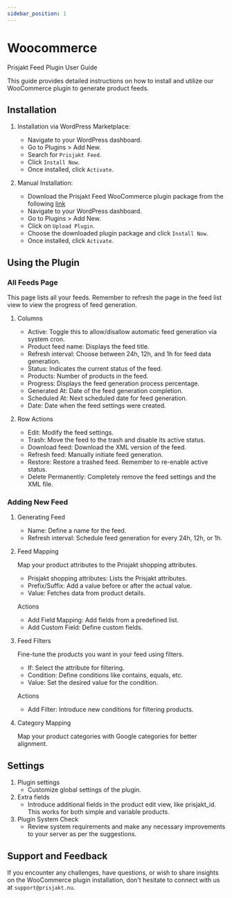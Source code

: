 ```yaml
---
sidebar_position: 1
---
```


# Woocommerce

Prisjakt Feed Plugin User Guide

This guide provides detailed instructions on how to install and utilize our WooCommerce plugin to generate product feeds.

## Installation

1. Installation via WordPress Marketplace:
   - Navigate to your WordPress dashboard.
   - Go to Plugins > Add New.
   - Search for `Prisjakt Feed`.
   - Click `Install Now`.
   - Once installed, click `Activate`.

1. Manual Installation:
    - Download the Prisjakt Feed WooCommerce plugin package from the following [link](https://drive.google.com/file/d/1ipUSYpsvzPXeoy6oNM-wKEdlN554lVpW/view?usp=drive_link)
    - Navigate to your WordPress dashboard.
    - Go to Plugins > Add New.
    - Click on `Upload Plugin`.
    - Choose the downloaded plugin package and click `Install Now`.
    - Once installed, click `Activate`.

## Using the Plugin

### All Feeds Page

This page lists all your feeds. Remember to refresh the page in the feed list view to view the progress of feed generation.

1. Columns
    - Active: Toggle this to allow/disallow automatic feed generation via system cron.
    - Product feed name: Displays the feed title.
    - Refresh interval: Choose between 24h, 12h, and 1h for feed data generation.
    - Status: Indicates the current status of the feed.
    - Products: Number of products in the feed.
    - Progress: Displays the feed generation process percentage.
    - Generated At: Date of the feed generation completion.
    - Scheduled At: Next scheduled date for feed generation.
    - Date: Date when the feed settings were created.

1. Row Actions
    - Edit: Modify the feed settings.
    - Trash: Move the feed to the trash and disable its active status.
    - Download feed: Download the XML version of the feed.
    - Refresh feed: Manually initiate feed generation.
    - Restore: Restore a trashed feed. Remember to re-enable active status.
    - Delete Permanently: Completely remove the feed settings and the XML file.

### Adding New Feed

1. Generating Feed

   - Name: Define a name for the feed.
   - Refresh interval: Schedule feed generation for every 24h, 12h, or 1h.

1. Feed Mapping

    Map your product attributes to the Prisjakt shopping attributes.

    - Prisjakt shopping attributes: Lists the Prisjakt attributes.
    - Prefix/Suffix: Add a value before or after the actual value.
    - Value: Fetches data from product details.

    Actions

    - Add Field Mapping: Add fields from a predefined list.
    - Add Custom Field: Define custom fields.

1. Feed Filters

    Fine-tune the products you want in your feed using filters.

    - If: Select the attribute for filtering.
    - Condition: Define conditions like contains, equals, etc.
    - Value: Set the desired value for the condition.

    Actions

    - Add Filter: Introduce new conditions for filtering products.

1. Category Mapping

    Map your product categories with Google categories for better alignment.

## Settings

1. Plugin settings
   - Customize global settings of the plugin.
1. Extra fields
   - Introduce additional fields in the product edit view, like prisjakt_id. This works for both simple and variable products.
1. Plugin System Check
   - Review system requirements and make any necessary improvements to your server as per the suggestions.

## Support and Feedback

If you encounter any challenges, have questions, or wish to share insights on the WooCommerce plugin installation, don't hesitate to connect with us at `support@prisjakt.nu`.
